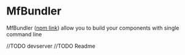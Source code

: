 # MfBundler

MfBundler ([npm link](https://www.npmjs.com/package/mf-bundler)) allow you to build your components with single command line

//TODO devserver
//TODO Readme
